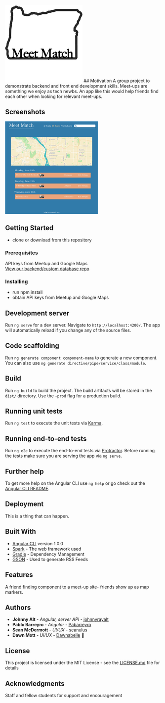 <img src="src/assets/oregon-line-mm.png" width=250px>
## Motivation
A group project to demonstrate backend and front end development skills. Meet-ups are something we enjoy as tech newbs. An app like this would help friends find each other when looking for relevant meet-ups.

## Screenshots
<img src="src/assets/myevents.png" width=300px>

## Getting Started
 * clone or download from this repository

### Prerequisites
API keys from Meetup and Google Maps<br>
[View our backend/custom database repo](https://github.com/johnnyrayalt/pdxmeetupsserver)

### Installing

* run npm install
* obtain API keys from Meetup and Google Maps


## Development server

Run `ng serve` for a dev server. Navigate to `http://localhost:4200/`. The app will automatically reload if you change any of the source files.

## Code scaffolding

Run `ng generate component component-name` to generate a new component. You can also use `ng generate directive/pipe/service/class/module`.

## Build

Run `ng build` to build the project. The build artifacts will be stored in the `dist/` directory. Use the `-prod` flag for a production build.

## Running unit tests

Run `ng test` to execute the unit tests via [Karma](https://karma-runner.github.io).

## Running end-to-end tests

Run `ng e2e` to execute the end-to-end tests via [Protractor](http://www.protractortest.org/).
Before running the tests make sure you are serving the app via `ng serve`.

## Further help

To get more help on the Angular CLI use `ng help` or go check out the [Angular CLI README](https://github.com/angular/angular-cli/blob/master/README.md).

## Deployment

This is a thing that can happen.

## Built With
* [Angular CLI](https://github.com/angular/angular-cli) version 1.0.0
* [Spark](http://www.dropwizard.io/1.0.2/docs/) - The web framework used
* [Gradle](https://maven.apache.org/) - Dependency Management
* [GSON](https://rometools.github.io/rome/) - Used to generate RSS Feeds

## Features
A friend finding component to a meet-up site- friends show up as map markers.

## Authors

* **Johnny Alt** - *Angular, server API* - [johnnyrayalt](https://github.com/johnnyrayalt)
* **Pablo Barreyro** - *Angular* - [Pabarreyro](https://github.com/Pabarreyro)
* **Sean McDermott** - *UI/UX* - [seanulus](https://github.com/seanulus)
* **Dawn Mott** - *UI/UX* - [Dawnabelle](https://github.com/Dawnabelle) :sunrise_over_mountains:


## License

This project is licensed under the MIT License - see the [LICENSE.md](LICENSE.md) file for details

## Acknowledgments

Staff and fellow students for support and encouragement
